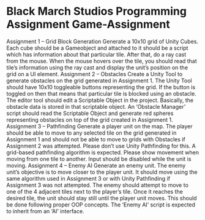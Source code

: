 # Black March Studios Programming Assignment Game-Assignment
Assignment 1 – Grid Block Generation
Generate a 10x10 grid of Unity Cubes. Each cube should be a Gameobject and attached to it
should be a script which has information about that particular tile.
After that, do a ray cast from the mouse. When the mouse hovers over the tile, you should read
that tile’s information using the ray cast and display the unit’s position on the grid on a UI
element.
Assignment 2 – Obstacles
Create a Unity Tool to generate obstacles on the grid generated in Assignment 1. The Unity Tool
should have 10x10 toggleable buttons representing the grid. If the button is toggled on then that
means that particular tile is blocked using an obstacle.
The editor tool should edit a Scriptable Object in the project. Basically, the obstacle data is
stored in that scriptable object.
An ‘Obstacle Manager’ script should read the Scriptable Object and generate red spheres
representing obstacles on top of the grid created in Assignment 1.
Assignment 3 – Pathfinding
Generate a player unit on the map. The player should be able to move to any selected tile on the
grid generated in Assignment 1 and should not be able to move to grids with Obstacles if
Assignment 2 was attempted. Please don’t use Unity Pathfinding for this. A grid-based
pathfinding algorithm is expected. Please show movement when moving from one tile to
another. Input should be disabled while the unit is moving.
Assignment 4 – Enemy AI
Generate an enemy unit. The enemy unit’s objective is to move closer to the player unit. It
should move using the same algorithm used in Assignment 3 or with Unity Pathfinding if
Assignment 3 was not attempted. The enemy should attempt to move to one of the 4 adjacent
tiles next to the player’s tile. Once it reaches the desired tile, the unit should stay still until the
player unit moves. This should be done following proper OOP concepts. The ‘Enemy AI’ script
is expected to inherit from an ‘AI’ interface. 
